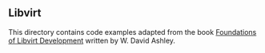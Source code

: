 Libvirt
--

This directory contains code examples adapted from the book
[Foundations of Libvirt Development](https://www.apress.com/gp/book/9781484248614) 
written by W. David Ashley.